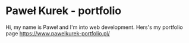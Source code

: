 # Paweł Kurek - portfolio

Hi, my name is Paweł and I'm into web development. Hers's my portfolio page https://www.pawelkurek-portfolio.pl/

